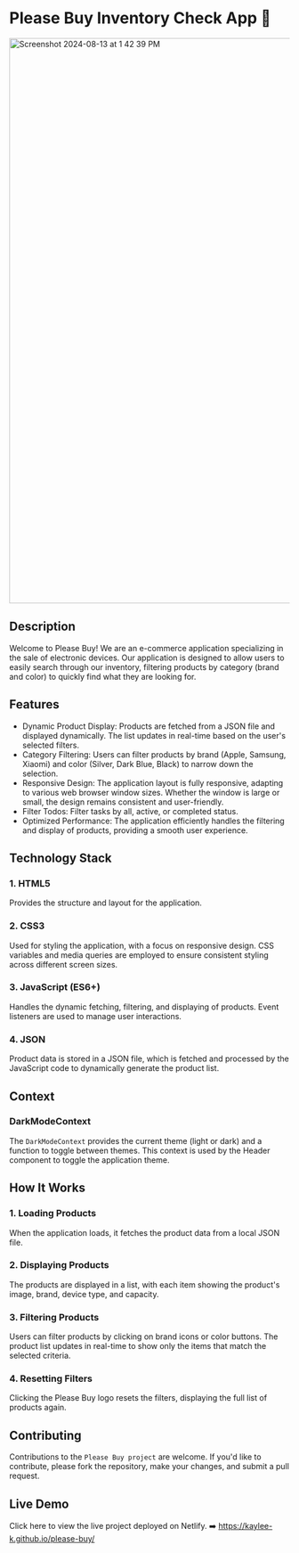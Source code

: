 # Please Buy Inventory Check App 📱
<img width="1015" alt="Screenshot 2024-08-13 at 1 42 39 PM" src="https://github.com/user-attachments/assets/8e72f011-4bea-4a8e-8ea7-8f0dd08506be">

## Description
Welcome to Please Buy! We are an e-commerce application specializing in the sale of electronic devices. Our application is designed to allow users to easily search through our inventory, filtering products by category (brand and color) to quickly find what they are looking for.

## Features

- Dynamic Product Display: Products are fetched from a JSON file and displayed dynamically. The list updates in real-time based on the user's selected filters.
- Category Filtering: Users can filter products by brand (Apple, Samsung, Xiaomi) and color (Silver, Dark Blue, Black) to narrow down the selection.
- Responsive Design: The application layout is fully responsive, adapting to various web browser window sizes. Whether the window is large or small, the design remains consistent and user-friendly.
- Filter Todos: Filter tasks by all, active, or completed status.
- Optimized Performance: The application efficiently handles the filtering and display of products, providing a smooth user experience.

## Technology Stack
### 1. HTML5
Provides the structure and layout for the application.

### 2. CSS3
Used for styling the application, with a focus on responsive design. CSS variables and media queries are employed to ensure consistent styling across different screen sizes.

### 3. JavaScript (ES6+)
Handles the dynamic fetching, filtering, and displaying of products. Event listeners are used to manage user interactions.

### 4. JSON
Product data is stored in a JSON file, which is fetched and processed by the JavaScript code to dynamically generate the product list.

## Context

### DarkModeContext
The `DarkModeContext` provides the current theme (light or dark) and a function to toggle between themes. This context is used by the Header component to toggle the application theme.

## How It Works
### 1. Loading Products
When the application loads, it fetches the product data from a local JSON file.

### 2. Displaying Products
The products are displayed in a list, with each item showing the product's image, brand, device type, and capacity.

### 3. Filtering Products
Users can filter products by clicking on brand icons or color buttons. The product list updates in real-time to show only the items that match the selected criteria.

### 4. Resetting Filters
Clicking the Please Buy logo resets the filters, displaying the full list of products again.

## Contributing
Contributions to the `Please Buy project` are welcome. If you'd like to contribute, please fork the repository, make your changes, and submit a pull request.

## Live Demo
Click here to view the live project deployed on Netlify. ➡️  https://kaylee-k.github.io/please-buy/






